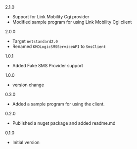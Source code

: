2.1.0
* Support for Link Mobility Cgi provider
* Modified sample program for using Link Mobility Cgi client

2.0.0
* Target `netstandard2.0`
* Renamed `KMDLogicSMSServiceAPI` to `SmsClient`

1.0.1
* Added Fake SMS Provider support

1.0.0
* version change 

0.3.0
* Added a sample program for using the client.
 
0.2.0
* Published a nuget package and added readme.md
 
0.1.0
* Initial version
